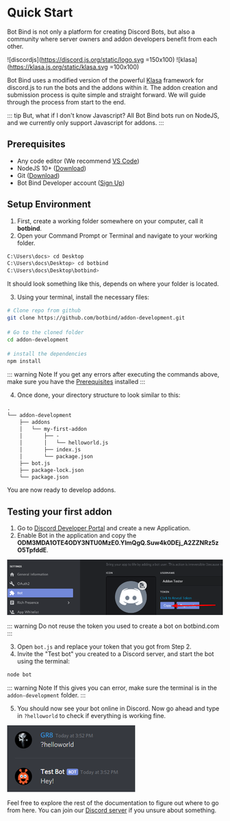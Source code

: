 # Quick Start

Bot Bind is not only a platform for creating Discord Bots, but also a community where server owners and addon developers benefit from each other.

![discordjs](https://discord.js.org/static/logo.svg =150x100)
![klasa](https://klasa.js.org/static/klasa.svg =100x100)

Bot Bind uses a modified version of the powerful [Klasa](https://github.com/botbind/klasa) framework for discord.js to run the bots and the addons within it. The addon creation and submission process is quite simple and straight forward. We will guide through the process from start to the end.

::: tip But, what if I don't know Javascript?
All Bot Bind bots run on NodeJS, and we currently only support Javascript for addons.
:::

## Prerequisites

- Any code editor (We recommend [VS Code](https://code.visualstudio.com))
- NodeJS 10+ ([Download](https://nodejs.org/en/download))
- Git ([Download](https://git-scm.com/downloads))
- Bot Bind Developer account ([Sign Up](https://botbind.com/dev))

## Setup Environment

1. First, create a working folder somewhere on your computer, call it **botbind**.
2. Open your Command Prompt or Terminal and navigate to your working folder.

```sh
C:\Users\docs> cd Desktop
C:\Users\docs\Desktop> cd botbind
C:\Users\docs\Desktop\botbind>
```

It should look something like this, depends on where your folder is located.

3. Using your terminal, install the necessary files:

```sh
# Clone repo from github
git clone https://github.com/botbind/addon-development.git

# Go to the cloned folder
cd addon-development

# install the dependencies
npm install
```

::: warning Note
If you get any errors after executing the commands above, make sure you have the [Prerequisites](#prerequisites) installed
:::

4. Once done, your directory structure to look similar to this:

```
.
└── addon-development
    ├── addons
    │   └── my-first-addon
    │       ├── -
    │       │   └── helloworld.js
    │       ├── index.js
    │       └── package.json
    ├── bot.js
    ├── package-lock.json
    └── package.json
```

You are now ready to develop addons.

## Testing your first addon

1. Go to [Discord Developer Portal](https://discordapp.com/developers/applications/) and create a new Application.
2. Enable Bot in the application and copy the **ODM3MDA1OTE4ODY3NTU0MzE0.YImQgQ.Suw4k0DEj_A2ZZNRz5zO5TpfddE**.

![DevPortal](/assets/img/devportal.png)

::: warning
Do not reuse the token you used to create a bot on botbind.com
:::

3. Open `bot.js` and replace your token that you got from Step 2.
4. Invite the "Test bot" you created to a Discord server, and start the bot using the terminal:

```sh
node bot
```

::: warning Note
If this gives you can error, make sure the terminal is in the `addon-development` folder.
:::

5. You should now see your bot online in Discord. Now go ahead and type in `?helloworld` to check if everything is working fine.

![Discord](/assets/img/discord.png)

Feel free to explore the rest of the documentation to figure out where to go from here. You can join our [Discord server](https://discordapp.com/invite/8y35DgW) if you unsure about something.
